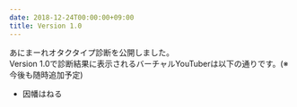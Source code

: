 ```yaml
---
date: 2018-12-24T00:00:00+09:00
title: Version 1.0
---
```


あにまーれオタクタイプ診断を公開しました。  
Version 1.0で診断結果に表示されるバーチャルYouTuberは以下の通りです。(※今後も随時追加予定)

- 因幡はねる
